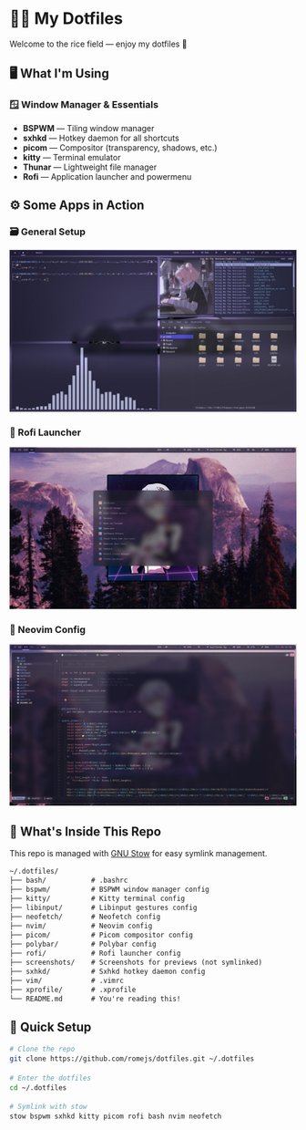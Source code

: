 
# 👨‍💻 My Dotfiles

Welcome to the rice field — enjoy my dotfiles 👋


## 🖥️ What I'm Using

### 🪟 Window Manager & Essentials
- **BSPWM** — Tiling window manager
- **sxhkd** — Hotkey daemon for all shortcuts
- **picom** — Compositor (transparency, shadows, etc.)
- **kitty** — Terminal emulator
- **Thunar** — Lightweight file manager
- **Rofi** — Application launcher and powermenu


## ⚙️ Some Apps in Action

### 🗃️ General Setup
![some apps](./screenshots/2025-07-20_23-12_1.jpeg)

### 🚀 Rofi Launcher
![rofi](./screenshots/2025-07-04_22-13.jpeg)

### 📝 Neovim Config
![nvim](./screenshots/2025-07-04_23-28.jpeg)


## 📂 What's Inside This Repo

This repo is managed with [GNU Stow](https://www.gnu.org/software/stow/) for easy symlink management.
```
~/.dotfiles/
├── bash/           # .bashrc
├── bspwm/          # BSPWM window manager config
├── kitty/          # Kitty terminal config
├── libinput/       # Libinput gestures config
├── neofetch/       # Neofetch config
├── nvim/           # Neovim config
├── picom/          # Picom compositor config
├── polybar/        # Polybar config
├── rofi/           # Rofi launcher config
├── screenshots/    # Screenshots for previews (not symlinked)
├── sxhkd/          # Sxhkd hotkey daemon config
├── vim/            # .vimrc
├── xprofile/       # .xprofile
└── README.md       # You're reading this!
```

## 🚀 Quick Setup

```bash
# Clone the repo
git clone https://github.com/romejs/dotfiles.git ~/.dotfiles

# Enter the dotfiles
cd ~/.dotfiles

# Symlink with stow
stow bspwm sxhkd kitty picom rofi bash nvim neofetch
```
